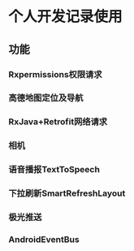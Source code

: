 
# 个人开发记录使用

## 功能
### Rxpermissions权限请求
### 高德地图定位及导航
### RxJava+Retrofit网络请求
### 相机
### 语音播报TextToSpeech
### 下拉刷新SmartRefreshLayout
### 极光推送
### AndroidEventBus